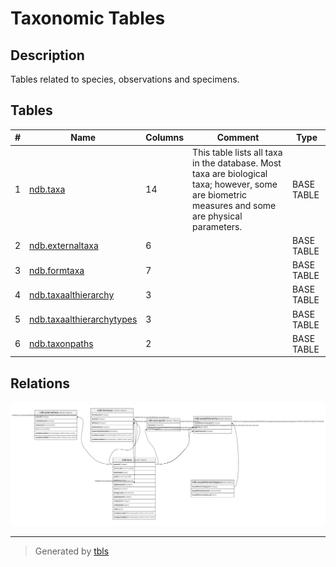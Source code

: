 # Taxonomic Tables

## Description

Tables related to species, observations and specimens.

## Tables

| # | Name                                                      | Columns | Comment                                                                                                                                          | Type       |
| - | --------------------------------------------------------- | ------- | ------------------------------------------------------------------------------------------------------------------------------------------------ | ---------- |
| 1 | [ndb.taxa](ndb.taxa.md)                                   | 14      | This table lists all taxa in the database. Most taxa are biological taxa; however, some are biometric measures and some are physical parameters. | BASE TABLE |
| 2 | [ndb.externaltaxa](ndb.externaltaxa.md)                   | 6       |                                                                                                                                                  | BASE TABLE |
| 3 | [ndb.formtaxa](ndb.formtaxa.md)                           | 7       |                                                                                                                                                  | BASE TABLE |
| 4 | [ndb.taxaalthierarchy](ndb.taxaalthierarchy.md)           | 3       |                                                                                                                                                  | BASE TABLE |
| 5 | [ndb.taxaalthierarchytypes](ndb.taxaalthierarchytypes.md) | 3       |                                                                                                                                                  | BASE TABLE |
| 6 | [ndb.taxonpaths](ndb.taxonpaths.md)                       | 2       |                                                                                                                                                  | BASE TABLE |

## Relations

![er](viewpoint-2.svg)

---

> Generated by [tbls](https://github.com/k1LoW/tbls)
